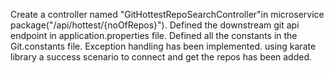 Create a controller named "GitHottestRepoSearchController"in microservice package("/api/hottest/{noOfRepos}").
Defined the downstream git api endpoint in application.properties file.
Defined all the constants in the Git.constants file.
Exception handling has been implemented.
using karate library a success scenario to connect and get the repos has been added.
